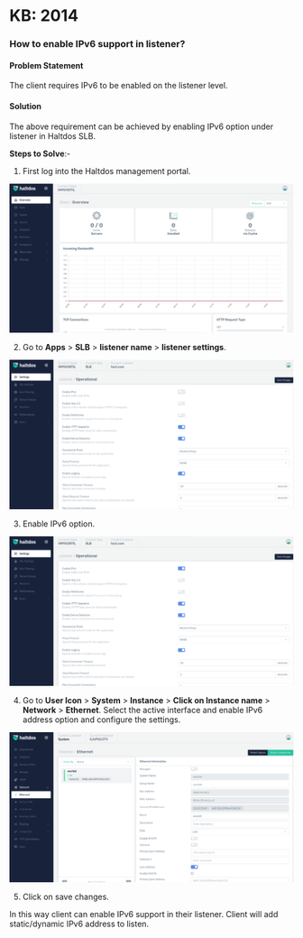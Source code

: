 # KB: 2014

### **How to enable IPv6 support in listener?**

#### **Problem Statement**

The client requires IPv6 to be enabled on the listener level.

#### **Solution**

The above requirement can be achieved by enabling IPv6 option under listener in Haltdos SLB.

**Steps to Solve**:-

1. First log into the Haltdos management portal.

![](/img/adc/kb/v2/overview_kb_2014_1.png)

2. Go to **Apps** > **SLB** > **listener name** > **listener settings**.

![](/img/adc/kb/v2/settings_kb_2014_2.png)

3. Enable IPv6 option.

![](/img/adc/kb/v2/settings_kb_2014_3.png)

4. Go to **User Icon** > **System** > **Instance** > **Click on Instance name** > **Network** > **Ethernet**. Select the active interface and enable IPv6 address option and configure the settings.

![](/img/adc/kb/v2/incidents_kb_2014_4.png)

5. Click on save changes.

In this way client can enable IPv6 support in their listener. Client will add static/dynamic IPv6 address to listen.